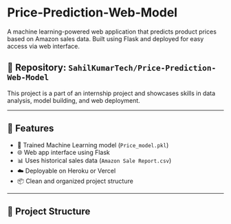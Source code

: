 # Price-Prediction-Web-Model

A machine learning-powered web application that predicts product prices based on Amazon sales data. Built using Flask and deployed for easy access via web interface.

## 📂 Repository: `SahilKumarTech/Price-Prediction-Web-Model`

This project is a part of an internship project and showcases skills in data analysis, model building, and web deployment.

---

## 🚀 Features

- 🧠 Trained Machine Learning model (`Price_model.pkl`)
- 🌐 Web app interface using Flask
- 📊 Uses historical sales data (`Amazon Sale Report.csv`)
- ☁️ Deployable on Heroku or Vercel
- 📦 Clean and organized project structure

---

## 📁 Project Structure


